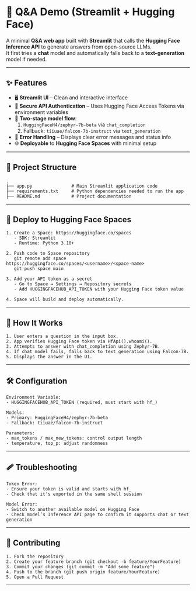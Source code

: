 # 🤖 Q&A Demo (Streamlit + Hugging Face)

A minimal **Q&A web app** built with **Streamlit** that calls the **Hugging Face Inference API** to generate answers from open-source LLMs.  
It first tries a **chat** model and automatically falls back to a **text-generation** model if needed.

---

## ✨ Features

- 🖥 **Streamlit UI** – Clean and interactive interface
- 🔑 **Secure API Authentication** – Uses Hugging Face Access Tokens via environment variables
- 🧠 **Two-stage model flow**:
  1. `HuggingFaceH4/zephyr-7b-beta` via `chat_completion`
  2. Fallback: `tiiuae/falcon-7b-instruct` via `text_generation`
- 🚦 **Error Handling** – Displays clear error messages and status info
- 🌐 **Deployable** to **Hugging Face Spaces** with minimal setup

---

## 📂 Project Structure

```
.
├── app.py               # Main Streamlit application code
├── requirements.txt     # Python dependencies needed to run the app
├── README.md            # Project documentation
```

---

<!--
## ⚙️ Local Installation

```
1️⃣ Clone this repo
------------------
git clone https://github.com/<your-username>/qa-demo-genai.git
cd qa-demo-genai

2️⃣ Create virtual environment (optional but recommended)
---------------------------------------------------------
python -m venv .venv
# macOS/Linux
source .venv/bin/activate
# Windows
.venv\Scripts\activate

3️⃣ Install dependencies
------------------------
pip install -r requirements.txt

4️⃣ Get Hugging Face API Token
------------------------------
- Sign in or create a Hugging Face account: https://huggingface.co/
- Go to Access Tokens: https://huggingface.co/settings/tokens
- Create a new token with **Read** access

5️⃣ Set environment variable for your token
-------------------------------------------
# macOS/Linux
export HUGGINGFACEHUB_API_TOKEN="hf_your_token_here"

# Windows PowerShell
setx HUGGINGFACEHUB_API_TOKEN "hf_your_token_here"
*(Restart terminal after running this on Windows)*

6️⃣ Run the app
---------------
streamlit run app.py
Open http://localhost:8501 in your browser.
```

--- 
-->

## 🚀 Deploy to Hugging Face Spaces

```
1. Create a Space: https://huggingface.co/spaces
   - SDK: Streamlit
   - Runtime: Python 3.10+

2. Push code to Space repository
   git remote add space https://huggingface.co/spaces/<username>/<space-name>
   git push space main

3. Add your API token as a secret
   - Go to Space → Settings → Repository secrets
   - Add HUGGINGFACEHUB_API_TOKEN with your Hugging Face token value

4. Space will build and deploy automatically.
```

---

## 🧠 How It Works

```
1. User enters a question in the input box.
2. App verifies Hugging Face token via HfApi().whoami().
3. Attempts to answer with chat_completion using Zephyr-7B.
4. If chat model fails, falls back to text_generation using Falcon-7B.
5. Displays the answer in the UI.
```

---

## 🛠 Configuration

```
Environment Variable:
- HUGGINGFACEHUB_API_TOKEN (required, must start with hf_)

Models:
- Primary: HuggingFaceH4/zephyr-7b-beta
- Fallback: tiiuae/falcon-7b-instruct

Parameters:
- max_tokens / max_new_tokens: control output length
- temperature, top_p: adjust randomness
```

---

## 🩹 Troubleshooting

```
Token Error:
- Ensure your token is valid and starts with hf_
- Check that it's exported in the same shell session

Model Error:
- Switch to another available model on Hugging Face
- Check model’s Inference API page to confirm it supports chat or text generation
```

---


## 🤝 Contributing

```
1. Fork the repository
2. Create your feature branch (git checkout -b feature/YourFeature)
3. Commit your changes (git commit -m "Add some feature")
4. Push to the branch (git push origin feature/YourFeature)
5. Open a Pull Request
```

---


